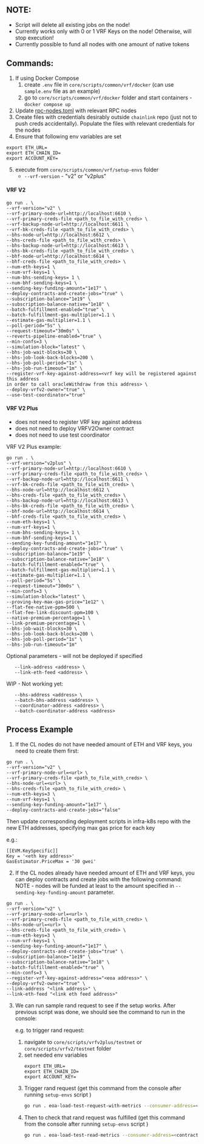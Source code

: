 ## NOTE:
* Script will delete all existing jobs on the node!
* Currently works only with 0 or 1 VRF Keys on the node! Otherwise, will stop execution!
* Currently possible to fund all nodes with one amount of native tokens
## Commands:
1. If using Docker Compose
   1. create `.env` file in `core/scripts/common/vrf/docker` (can use `sample.env` file as an example)
   2. go to `core/scripts/common/vrf/docker` folder and start containers - `docker compose up`
2. Update [rpc-nodes.toml](..%2Fdocker%2Ftoml-config%2Frpc-nodes.toml) with relevant RPC nodes
3. Create files with credentials desirably outside `chainlink` repo (just not to push creds accidentally). Populate the files  with relevant credentials for the nodes
4. Ensure that following env variables are set
```
export ETH_URL=
export ETH_CHAIN_ID=
export ACCOUNT_KEY=
```
5. execute from `core/scripts/common/vrf/setup-envs` folder
   * `--vrf-version` - "v2" or "v2plus"

#### VRF V2
```
go run . \
--vrf-version="v2" \
--vrf-primary-node-url=http://localhost:6610 \
--vrf-primary-creds-file <path_to_file_with_creds> \
--vrf-backup-node-url=http://localhost:6611 \
--vrf-bk-creds-file <path_to_file_with_creds> \
--bhs-node-url=http://localhost:6612 \
--bhs-creds-file <path_to_file_with_creds> \
--bhs-backup-node-url=http://localhost:6613 \
--bhs-bk-creds-file <path_to_file_with_creds> \
--bhf-node-url=http://localhost:6614 \
--bhf-creds-file <path_to_file_with_creds> \
--num-eth-keys=1 \
--num-vrf-keys=1 \
--num-bhs-sending-keys= 1 \
--num-bhf-sending-keys=1 \
--sending-key-funding-amount="1e17" \
--deploy-contracts-and-create-jobs="true" \
--subscription-balance="1e19" \
--subscription-balance-native="1e18" \
--batch-fulfillment-enabled="true" \
--batch-fulfillment-gas-multiplier=1.1 \
--estimate-gas-multiplier=1.1 \
--poll-period="5s" \
--request-timeout="30m0s" \
--reverts-pipeline-enabled="true" \
--min-confs=3 \
--simulation-block="latest" \
--bhs-job-wait-blocks=30 \
--bhs-job-look-back-blocks=200 \
--bhs-job-poll-period="1s" \
--bhs-job-run-timeout="1m" \
--register-vrf-key-against-address=<vrf key will be registered against this address 
in order to call oracleWithdraw from this address> \
--deploy-vrfv2-owner="true" \
--use-test-coordinator="true"
```
#### VRF V2 Plus
* does not need to register VRF key against address 
* does not need to deploy VRFV2Owner contract
* does not need to use test coordinator

VRF V2 Plus example:
```
go run . \
--vrf-version="v2plus" \
--vrf-primary-node-url=http://localhost:6610 \
--vrf-primary-creds-file <path_to_file_with_creds> \
--vrf-backup-node-url=http://localhost:6611 \
--vrf-bk-creds-file <path_to_file_with_creds> \
--bhs-node-url=http://localhost:6612 \
--bhs-creds-file <path_to_file_with_creds> \
--bhs-backup-node-url=http://localhost:6613 \
--bhs-bk-creds-file <path_to_file_with_creds> \
--bhf-node-url=http://localhost:6614 \
--bhf-creds-file <path_to_file_with_creds> \
--num-eth-keys=1 \
--num-vrf-keys=1 \
--num-bhs-sending-keys= 1 \
--num-bhf-sending-keys=1 \
--sending-key-funding-amount="1e17" \
--deploy-contracts-and-create-jobs="true" \
--subscription-balance="1e19" \
--subscription-balance-native="1e18" \
--batch-fulfillment-enabled="true" \
--batch-fulfillment-gas-multiplier=1.1 \
--estimate-gas-multiplier=1.1 \
--poll-period="5s" \
--request-timeout="30m0s" \
--min-confs=3 \
--simulation-block="latest" \
--proving-key-max-gas-price="1e12" \
--flat-fee-native-ppm=500 \
--flat-fee-link-discount-ppm=100 \
--native-premium-percentage=1 \
--link-premium-percentage=1 \
--bhs-job-wait-blocks=30 \
--bhs-job-look-back-blocks=200 \
--bhs-job-poll-period="1s" \
--bhs-job-run-timeout="1m" 
```

Optional parameters - will not be deployed if specified 
```
   --link-address <address> \
   --link-eth-feed <address> \
```

WIP - Not working yet:
```
   --bhs-address <address> \
   --batch-bhs-address <address> \
   --coordinator-address <address> \
   --batch-coordinator-address <address> 
```


## Process Example

1. If the CL nodes do not have needed amount of ETH and VRF keys, you need to create them first:
```
go run . \
--vrf-version="v2" \
--vrf-primary-node-url=<url> \
--vrf-primary-creds-file <path_to_file_with_creds> \
--bhs-node-url=<url> \
--bhs-creds-file <path_to_file_with_creds> \
--num-eth-keys=3 \
--num-vrf-keys=1 \
--sending-key-funding-amount="1e17" \
--deploy-contracts-and-create-jobs="false" 
```
Then update corresponding deployment scripts in infra-k8s repo with the new ETH addresses, specifying max gas price for each key

e.g.:
```
[[EVM.KeySpecific]]
Key = '<eth key address>'
GasEstimator.PriceMax = '30 gwei'
```

2. If the CL nodes already have needed amount of ETH and VRF keys, you can deploy contracts and create jobs with the following command:
NOTE - nodes will be funded at least to the amount specified in `--sending-key-funding-amount` parameter.
```
go run . \
--vrf-version="v2" \
--vrf-primary-node-url=<url> \
--vrf-primary-creds-file <path_to_file_with_creds> \
--bhs-node-url=<url> \
--bhs-creds-file <path_to_file_with_creds> \
--num-eth-keys=3 \
--num-vrf-keys=1 \
--sending-key-funding-amount="1e17" \
--deploy-contracts-and-create-jobs="true" \
--subscription-balance="1e19" \
--subscription-balance-native="1e18" \
--batch-fulfillment-enabled="true" \
--min-confs=3 \
--register-vrf-key-against-address="<eoa address>" \
--deploy-vrfv2-owner="true" \
--link-address "<link address>" \
--link-eth-feed "<link eth feed address>" 
``` 


3. We can run sample rand request to see if the setup works.
   After previous script was done, we should see the command to run in the console:

   e.g. to trigger rand request:
      1. navigate to `core/scripts/vrfv2plus/testnet` or `core/scripts/vrfv2/testnet` folder
      2. set needed env variables
         ```
         export ETH_URL=
         export ETH_CHAIN_ID=
         export ACCOUNT_KEY=
         ```
      3. Trigger rand request (get this command from the console after running `setup-envs` script )  
         ```bash
         go run . eoa-load-test-request-with-metrics --consumer-address=<contract address> --sub-id=1 --key-hash=<keyhash> --request-confirmations <> --requests 1 --runs 1 --cb-gas-limit 1_000_000 
         ```
      4. Then to check that rand request was fulfilled (get this command from the console after running `setup-envs` script )
         ```bash
         go run . eoa-load-test-read-metrics --consumer-address=<contract address> 
         ```